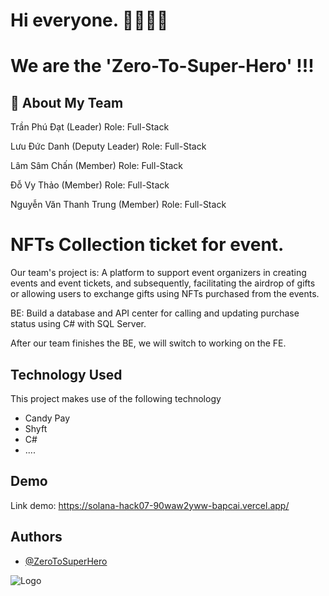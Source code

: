 
# Hi everyone. 👋👋👋👋
# We are the 'Zero-To-Super-Hero' !!!



## 🚀 About My Team
Trần Phú Đạt (Leader) Role: Full-Stack

Lưu Đức Danh (Deputy Leader) Role: Full-Stack

Lâm Sâm Chấn (Member) Role: Full-Stack

Đỗ Vy Thảo (Member) Role: Full-Stack

Nguyễn Văn Thanh Trung (Member) Role: Full-Stack


# NFTs Collection ticket for event.

Our team's project is: A platform to support event organizers in creating events and event tickets, and subsequently, facilitating the airdrop of gifts or allowing users to exchange gifts using NFTs purchased from the events.

BE: Build a database and API center for calling and updating purchase status using C# with SQL Server.

After our team finishes the BE, we will switch to working on the FE.
 
## Technology Used 

This project makes use of the following technology

- Candy Pay
- Shyft
- C#
- ....




## Demo

Link demo: https://solana-hack07-90waw2yww-bapcai.vercel.app/


## Authors

- [@ZeroToSuperHero](https://github.com/Zero-To-Super-Hero)


![Logo](https://scontent.fsgn5-5.fna.fbcdn.net/v/t39.30808-6/366632615_1669177740233611_2633911231662226355_n.jpg?_nc_cat=100&ccb=1-7&_nc_sid=e3f864&_nc_ohc=7YWC_oA1zZUAX-YeNa0&_nc_ht=scontent.fsgn5-5.fna&oh=00_AfBkYo8pAFftbIed1PnaunkHcLF6NpR2qSOqUnXq5PSfKQ&oe=64EC8B27)

